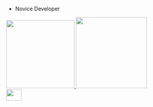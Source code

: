 - Novice Developer

<div>
<a href="https://github.com/samzitu">
<img height="180em" src="https://github-readne-stats.vercel.app/api?username=samzitu&show_icons=true&theme=dark&include_all_commits=true&count_private=true"> 
<img height="188len" src="https://github-readme-stats.vercel.app/api/top-langs/?username-samzitu&layout-compact&langs_count-16&theme-dark">

<div>
<img align="center" alt-"Samuel-Scratch" height="30" width="40" src="https://img.shields.io/badge/Scratch-4097FF?style-for-the-b adge&logo-Scratch&logoColor-white">
